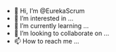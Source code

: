 - 👋 Hi, I’m @EurekaScrum
- 👀 I’m interested in ...
- 🌱 I’m currently learning ...
- 💞️ I’m looking to collaborate on ...
- 📫 How to reach me ...

<!---
EurekaScrum/EurekaScrum is a ✨ special ✨ repository because its `README.md` (this file) appears on your GitHub profile.
You can click the Preview link to take a look at your changes.
--->
